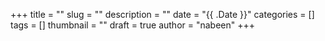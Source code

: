 +++
title = ""
slug = ""
description = ""
date = "{{ .Date }}"
categories = []
tags = []
thumbnail = ""
draft = true
author = "nabeen"
+++
